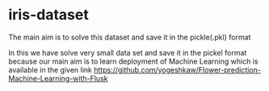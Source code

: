 # iris-dataset
The main aim is to solve this dataset and save it in the pickle(.pkl) format 
 
 In this we have solve very small data set and save it in the pickel format because 
 our main aim is to learn deployment of Machine Learning which is available in the given link
 https://github.com/yogeshkaw/Flower-prediction-Machine-Learning-with-Flusk
